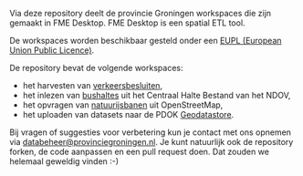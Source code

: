 Via deze repository deelt de provincie Groningen workspaces die zijn gemaakt in FME Desktop. FME Desktop is een spatial ETL tool. 

De workspaces worden beschikbaar gesteld onder een [EUPL (European Union Public Licence)](https://eupl.eu/1.2/nl/).

De repository bevat de volgende workspaces:
* het harvesten van [verkeersbesluiten](../../tree/master/verkeersbesluiten),
* het inlezen van [bushaltes](../../tree/master/bushaltes) uit het Centraal Halte Bestand van het NDOV,
* het opvragen van [natuurijsbanen](../../tree/master/natuurijsbanen) uit OpenStreetMap,
* het uploaden van datasets naar de PDOK [Geodatastore](../../tree/master/geodatastore).

Bij vragen of suggesties voor verbetering kun je contact met ons opnemen via databeheer@provinciegroningen.nl. 
Je kunt natuurlijk ook de repository forken, de code aanpassen en een pull request doen. Dat zouden we helemaal geweldig vinden :-)